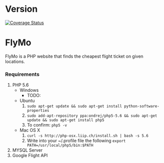 # Version
[![Coverage Status](https://coveralls.io/repos/github/Safery/FlyMo/badge.svg?branch=master)](https://coveralls.io/github/Safery/FlyMo?branch=master)

# FlyMo
FlyMo is a PHP website that finds the cheapest flight ticket on given locations.

### Requirements
1. PHP 5.6
    - Windows
        - TODO:
    - Ubuntu
        1. `sudo apt-get update && sudo apt-get install python-software-properties`
        2. `sudo add-apt-repository ppa:ondrej/php5-5.6 && sudo apt-get update && sudo apt-get install php5`
        3. To confirm: `php5 -v`
    - Mac OS X
        1. `curl -s http://php-osx.liip.ch/install.sh | bash -s 5.6`
        2. Write into your ~/.profile file the following `export PATH=/usr/local/php5/bin:$PATH`
2. MYSQL Server
3. Google Flight API
